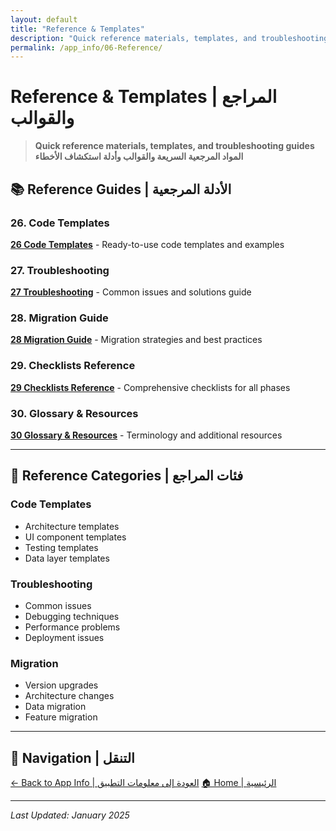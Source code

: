 ```yaml
---
layout: default
title: "Reference & Templates"
description: "Quick reference materials, templates, and troubleshooting guides"
permalink: /app_info/06-Reference/
---
```


# Reference & Templates | المراجع والقوالب

> **Quick reference materials, templates, and troubleshooting guides**  
> **المواد المرجعية السريعة والقوالب وأدلة استكشاف الأخطاء**

## 📚 **Reference Guides | الأدلة المرجعية**

### **26. Code Templates**
**[26 Code Templates](26-code-templates/)** - Ready-to-use code templates and examples

### **27. Troubleshooting**
**[27 Troubleshooting](27-troubleshooting/)** - Common issues and solutions guide

### **28. Migration Guide**
**[28 Migration Guide](28-migration-guide/)** - Migration strategies and best practices

### **29. Checklists Reference**
**[29 Checklists Reference](29-checklists-reference/)** - Comprehensive checklists for all phases

### **30. Glossary & Resources**
**[30 Glossary & Resources](30-glossary-resources/)** - Terminology and additional resources

---

## 🎯 **Reference Categories | فئات المراجع**

### **Code Templates**
- Architecture templates
- UI component templates
- Testing templates
- Data layer templates

### **Troubleshooting**
- Common issues
- Debugging techniques
- Performance problems
- Deployment issues

### **Migration**
- Version upgrades
- Architecture changes
- Data migration
- Feature migration

---

## 🔗 **Navigation | التنقل**

[← Back to App Info | العودة إلى معلومات التطبيق](../)
[🏠 Home | الرئيسية](../../)

---

*Last Updated: January 2025*
